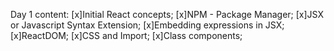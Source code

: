Day 1 content:
[x]Initial React concepts;
[x]NPM - Package Manager;
[x]JSX or Javascript Syntax Extension;
[x]Embedding expressions in JSX;
[x]ReactDOM;
[x]CSS and Import;
[x]Class components;
